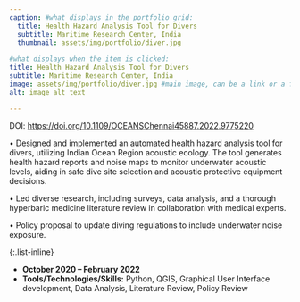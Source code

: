 ```yaml
---
caption: #what displays in the portfolio grid:
  title: Health Hazard Analysis Tool for Divers 
  subtitle: Maritime Research Center, India
  thumbnail: assets/img/portfolio/diver.jpg
  
#what displays when the item is clicked:
title: Health Hazard Analysis Tool for Divers
subtitle: Maritime Research Center, India
image: assets/img/portfolio/diver.jpg #main image, can be a link or a file in assets/img/portfolio
alt: image alt text

---
```

DOI: <https://doi.org/10.1109/OCEANSChennai45887.2022.9775220> 

•	Designed and implemented an automated health hazard analysis tool for divers, utilizing Indian Ocean Region acoustic ecology. The tool generates health hazard reports and noise maps to monitor underwater acoustic levels, aiding in safe dive site selection and acoustic protective equipment decisions.

•	Led diverse research, including surveys, data analysis, and a thorough hyperbaric medicine literature review in collaboration with medical experts.

• Policy proposal to update diving regulations to include underwater noise exposure.  




{:.list-inline} 
- **October 2020 – February 2022**
- **Tools/Technologies/Skills:** Python, QGIS, Graphical User Interface development, Data Analysis, Literature Review, Policy Review 

